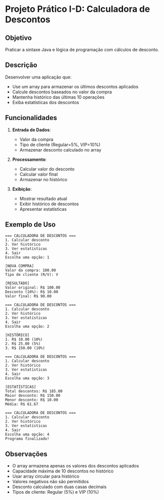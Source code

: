 # Projeto Prático I-D: Calculadora de Descontos

## Objetivo
Praticar a sintaxe Java e lógica de programação com cálculos de desconto.

## Descrição
Desenvolver uma aplicação que:
- Use um array para armazenar os últimos descontos aplicados
- Calcule descontos baseados no valor da compra
- Mantenha histórico das últimas 10 operações
- Exiba estatísticas dos descontos

## Funcionalidades
1. **Entrada de Dados**:
   - Valor da compra
   - Tipo de cliente (Regular=5%, VIP=10%)
   - Armazenar desconto calculado no array

2. **Processamento**:
   - Calcular valor do desconto
   - Calcular valor final
   - Armazenar no histórico

3. **Exibição**:
   - Mostrar resultado atual
   - Exibir histórico de descontos
   - Apresentar estatísticas

## Exemplo de Uso
```
=== CALCULADORA DE DESCONTOS ===
1. Calcular desconto
2. Ver histórico
3. Ver estatísticas
4. Sair
Escolha uma opção: 1

[NOVA COMPRA]
Valor da compra: 100.00
Tipo de cliente (R/V): V

[RESULTADO]
Valor original: R$ 100.00
Desconto (10%): R$ 10.00
Valor final: R$ 90.00

=== CALCULADORA DE DESCONTOS ===
1. Calcular desconto
2. Ver histórico
3. Ver estatísticas
4. Sair
Escolha uma opção: 2

[HISTÓRICO]
1. R$ 10.00 (10%)
2. R$ 25.00 (5%)
3. R$ 150.00 (10%)

=== CALCULADORA DE DESCONTOS ===
1. Calcular desconto
2. Ver histórico
3. Ver estatísticas
4. Sair
Escolha uma opção: 3

[ESTATÍSTICAS]
Total descontos: R$ 185.00
Maior desconto: R$ 150.00
Menor desconto: R$ 10.00
Média: R$ 61.67

=== CALCULADORA DE DESCONTOS ===
1. Calcular desconto
2. Ver histórico
3. Ver estatísticas
4. Sair
Escolha uma opção: 4
Programa finalizado!
```

## Observações
- O array armazena apenas os valores dos descontos aplicados
- Capacidade máxima de 10 descontos no histórico
- Usar array circular para histórico
- Valores negativos não são permitidos
- Desconto calculado com duas casas decimais
- Tipos de cliente: Regular (5%) e VIP (10%)
